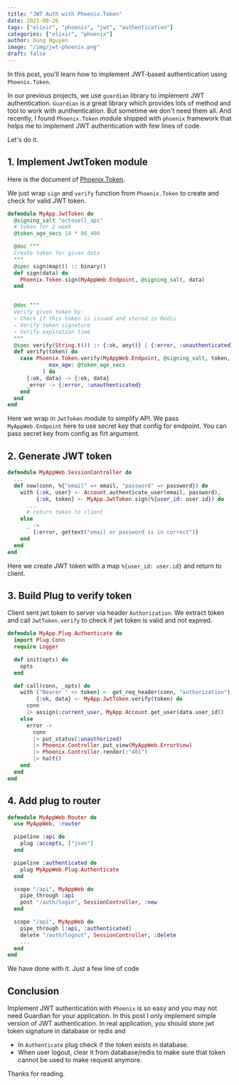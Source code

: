 ```yaml
---
title: "JWT Auth with Phoenix.Token"
date: 2021-08-26
tags: ["elixir", "phoenix", "jwt", "authentication"]
categories: ["elixir", "phoenix"]
author: Dung Nguyen
image: "/img/jwt-phoenix.png"
draft: false
---
```


In this post, you'll learn how to implement JWT-based authentication using `Phoenix.Token`.

In our previous projects, we use `guardian` library to implement JWT authentication. `Guardian` is a great library which provides lots of method and tool to work with aunthentication. But sometime we don't need them all. And recently, I found `Phoenix.Token` module shipped with `phoenix` framework that helps me to implement JWT authentication with few lines of code.

Let's do it.

## 1. Implement JwtToken module

Here is the document of [Phoenix.Token](https://hexdocs.pm/phoenix/Phoenix.Token.html).

We just wrap `sign` and `verify` function from `Phoenix.Token` to create and check for valid JWT token.

```elixir
defmodule MyApp.JwtToken do
  @signing_salt "octosell_api"
  # token for 2 week
  @token_age_secs 14 * 86_400

  @doc """
  Create token for given data
  """
  @spec sign(map()) :: binary()
  def sign(data) do
    Phoenix.Token.sign(MyAppWeb.Endpoint, @signing_salt, data)
  end


  @doc """
  Verify given token by:
  - Check if this token is issued and stored in Redis
  - Verify token signature
  - Verify expiration time
  """
  @spec verify(String.t()) :: {:ok, any()} | {:error, :unauthenticated}
  def verify(token) do
    case Phoenix.Token.verify(MyAppWeb.Endpoint, @signing_salt, token,
             max_age: @token_age_secs
           ) do
      {:ok, data} -> {:ok, data}
      _error -> {:error, :unauthenticated}
    end
  end
end
```

Here we wrap in `JwtToken` module to simplify API. We pass `MyAppWeb.Endpoint` here to use secret key that config for endpoint. You can pass secret key from config as firt argument.


## 2. Generate JWT token


```elixir
defmodule MyAppWeb.SessionController do
  ...
  def new(conn, %{"email" => email, "password" => password}) do
    with {:ok, user} <- Account.authenticate_user(email, password),
         {:ok, token} <- MyApp.JwtToken.sign(%{user_id: user.id}) do
      ...
      # return token to client
    else
      _ ->
        {:error, gettext("email or password is in correct")}
    end
  end
end

```

Here we create JWT token with a map `%{user_id: user.id}` and return to client.

## 3. Build Plug to verify token

Client sent jwt token to server via header `Authorization`. We extract token and call `JwtToken.verify` to check if jwt token is valid and not expired.

```elixir
defmodule MyApp.Plug.Authenticate do
  import Plug.Conn
  require Logger

  def init(opts) do
    opts
  end

  def call(conn, _opts) do
    with ["Bearer " <> token] <- get_req_header(conn, "authorization"),
         {:ok, data} <- MyApp.JwtToken.verify(token) do
      conn
      |> assign(:current_user, MyApp.Account.get_user(data.user_id))
    else
      error ->
        conn
        |> put_status(:unauthorized)
        |> Phoenix.Controller.put_view(MyAppWeb.ErrorView)
        |> Phoenix.Controller.render(:"401")
        |> halt()
    end
  end
end
```

## 4. Add plug to router

```elixir
defmodule MyAppWeb.Router do
  use MyAppWeb, :router

  pipeline :api do
    plug :accepts, ["json"]
  end

  pipeline :authenticated do
    plug MyAppWeb.Plug.Authenticate
  end

  scope "/api", MyAppWeb do
    pipe_through :api
    post "/auth/login", SessionController, :new
  end

  scope "/api", MyAppWeb do
    pipe_through [:api, :authenticated]
    delete "/auth/logout", SessionController, :delete
    ...
  end
end

```

We have done with it. Just a few line of code

## Conclusion

Implement JWT authentication with `Phoenix` is so easy and you may not need Guardian for your application.
In this post I only implement simple version of JWT authentication. In real application, you should store jwt token signature in database or redis and
- In `Authenticate` plug check if the token exists in database.
- When user logout, clear it from database/redis to make sure that token cannot be used to make request anymore.

Thanks for reading.
